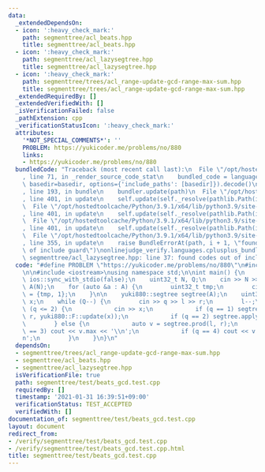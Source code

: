 ```yaml
---
data:
  _extendedDependsOn:
  - icon: ':heavy_check_mark:'
    path: segmenttree/acl_beats.hpp
    title: segmenttree/acl_beats.hpp
  - icon: ':heavy_check_mark:'
    path: segmenttree/acl_lazysegtree.hpp
    title: segmenttree/acl_lazysegtree.hpp
  - icon: ':heavy_check_mark:'
    path: segmenttree/trees/acl_range-update-gcd-range-max-sum.hpp
    title: segmenttree/trees/acl_range-update-gcd-range-max-sum.hpp
  _extendedRequiredBy: []
  _extendedVerifiedWith: []
  _isVerificationFailed: false
  _pathExtension: cpp
  _verificationStatusIcon: ':heavy_check_mark:'
  attributes:
    '*NOT_SPECIAL_COMMENTS*': ''
    PROBLEM: https://yukicoder.me/problems/no/880
    links:
    - https://yukicoder.me/problems/no/880
  bundledCode: "Traceback (most recent call last):\n  File \"/opt/hostedtoolcache/Python/3.9.1/x64/lib/python3.9/site-packages/onlinejudge_verify/documentation/build.py\"\
    , line 71, in _render_source_code_stat\n    bundled_code = language.bundle(stat.path,\
    \ basedir=basedir, options={'include_paths': [basedir]}).decode()\n  File \"/opt/hostedtoolcache/Python/3.9.1/x64/lib/python3.9/site-packages/onlinejudge_verify/languages/cplusplus.py\"\
    , line 193, in bundle\n    bundler.update(path)\n  File \"/opt/hostedtoolcache/Python/3.9.1/x64/lib/python3.9/site-packages/onlinejudge_verify/languages/cplusplus_bundle.py\"\
    , line 401, in update\n    self.update(self._resolve(pathlib.Path(included), included_from=path))\n\
    \  File \"/opt/hostedtoolcache/Python/3.9.1/x64/lib/python3.9/site-packages/onlinejudge_verify/languages/cplusplus_bundle.py\"\
    , line 401, in update\n    self.update(self._resolve(pathlib.Path(included), included_from=path))\n\
    \  File \"/opt/hostedtoolcache/Python/3.9.1/x64/lib/python3.9/site-packages/onlinejudge_verify/languages/cplusplus_bundle.py\"\
    , line 401, in update\n    self.update(self._resolve(pathlib.Path(included), included_from=path))\n\
    \  File \"/opt/hostedtoolcache/Python/3.9.1/x64/lib/python3.9/site-packages/onlinejudge_verify/languages/cplusplus_bundle.py\"\
    , line 355, in update\n    raise BundleErrorAt(path, i + 1, \"found codes out\
    \ of include guard\")\nonlinejudge_verify.languages.cplusplus_bundle.BundleErrorAt:\
    \ segmenttree/acl_lazysegtree.hpp: line 37: found codes out of include guard\n"
  code: "#define PROBLEM \"https://yukicoder.me/problems/no/880\"\n#include \"../trees/acl_range-update-gcd-range-max-sum.hpp\"\
    \n\n#include <iostream>\nusing namespace std;\n\nint main() {\n    cin.tie(nullptr),\
    \ ios::sync_with_stdio(false);\n    uint32_t N, Q;\n    cin >> N >> Q;\n    vector<yuki880::S>\
    \ A(N);\n    for (auto &a : A) {\n        uint32_t tmp;\n        cin >> tmp, a\
    \ = {tmp, 1};\n    }\n\n    yuki880::segtree segtree(A);\n    uint32_t q, l, r,\
    \ x;\n    while (Q--) {\n        cin >> q >> l >> r;\n        l--;\n        if\
    \ (q <= 2) {\n            cin >> x;\n            if (q == 1) segtree.apply(l,\
    \ r, yuki880::F::update(x));\n            if (q == 2) segtree.apply(l, r, yuki880::F::gcd(x));\n\
    \        } else {\n            auto v = segtree.prod(l, r);\n            if (q\
    \ == 3) cout << v.max << '\\n';\n            if (q == 4) cout << v.sum << '\\\
    n';\n        }\n    }\n}\n"
  dependsOn:
  - segmenttree/trees/acl_range-update-gcd-range-max-sum.hpp
  - segmenttree/acl_beats.hpp
  - segmenttree/acl_lazysegtree.hpp
  isVerificationFile: true
  path: segmenttree/test/beats_gcd.test.cpp
  requiredBy: []
  timestamp: '2021-01-31 16:39:51+09:00'
  verificationStatus: TEST_ACCEPTED
  verifiedWith: []
documentation_of: segmenttree/test/beats_gcd.test.cpp
layout: document
redirect_from:
- /verify/segmenttree/test/beats_gcd.test.cpp
- /verify/segmenttree/test/beats_gcd.test.cpp.html
title: segmenttree/test/beats_gcd.test.cpp
---
```

